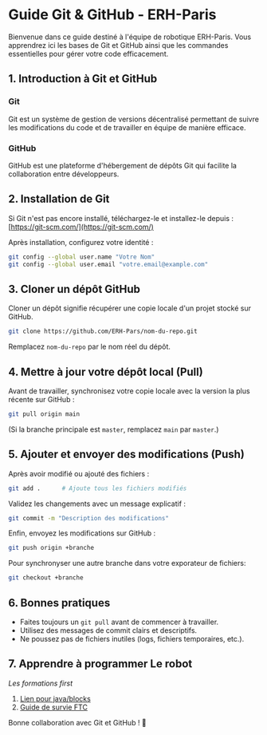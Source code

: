 # Guide Git & GitHub - ERH-Paris

Bienvenue dans ce guide destiné à l'équipe de robotique ERH-Paris. Vous apprendrez ici les bases de Git et GitHub ainsi que les commandes essentielles pour gérer votre code efficacement.

## 1. Introduction à Git et GitHub

### Git
Git est un système de gestion de versions décentralisé permettant de suivre les modifications du code et de travailler en équipe de manière efficace.

### GitHub
GitHub est une plateforme d'hébergement de dépôts Git qui facilite la collaboration entre développeurs.

## 2. Installation de Git
Si Git n'est pas encore installé, téléchargez-le et installez-le depuis : [https://git-scm.com/](https://git-scm.com/)

Après installation, configurez votre identité :
```sh
git config --global user.name "Votre Nom"
git config --global user.email "votre.email@example.com"
```

## 3. Cloner un dépôt GitHub
Cloner un dépôt signifie récupérer une copie locale d'un projet stocké sur GitHub.
```sh
git clone https://github.com/ERH-Pars/nom-du-repo.git
```
Remplacez `nom-du-repo` par le nom réel du dépôt.

## 4. Mettre à jour votre dépôt local (Pull)
Avant de travailler, synchronisez votre copie locale avec la version la plus récente sur GitHub :
```sh
git pull origin main
```
(Si la branche principale est `master`, remplacez `main` par `master`.)

## 5. Ajouter et envoyer des modifications (Push)
Après avoir modifié ou ajouté des fichiers :
```sh
git add .      # Ajoute tous les fichiers modifiés
```
Validez les changements avec un message explicatif :
```sh
git commit -m "Description des modifications"
```
Enfin, envoyez les modifications sur GitHub :
```sh
git push origin +branche
```
Pour synchronyser une autre branche dans votre exporateur de  fichiers: 
```sh
git checkout +branche
```

## 6. Bonnes pratiques
- Faites toujours un `git pull` avant de commencer à travailler.
- Utilisez des messages de commit clairs et descriptifs.
- Ne poussez pas de fichiers inutiles (logs, fichiers temporaires, etc.).

## 7. Apprendre à programmer Le robot
*Les formations first*
  1. [Lien pour java/blocks](https://ftc-docs.firstinspires.org/en/latest/programming_resources/tutorial_specific/onbot_java/creating_op_modes/Creating-and-Running-an-Op-Mode-(OnBot-Java).html#modifying-your-op-mode-to-control-a-motor)
  2. [Guide de survie FTC](https://teamcenter.robotiquefirstfrance.org/wp-content/uploads/2024/09/Guide-Survie-FTC-Master-REV-2024-2025.pdf)

Bonne collaboration avec Git et GitHub ! 🚀
